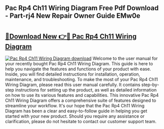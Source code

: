 ## Pac Rp4 Ch11 Wiring Diagram Free Pdf Download - Part-rj4 New Repair Owner Guide EMw0e

# <h2><a href="http://dfllhk.blite.top/?on=Pac+Rp4+Ch11+Wiring+Diagram">🔗Download New 👉🔴 Pac Rp4 Ch11 Wiring Diagram</a></h2>

[![Pac Rp4 Ch11 Wiring Diagram download](https://i.imgur.com/lujVjoI.png)](http://dfllhk.blite.top/?on=Pac+Rp4+Ch11+Wiring+Diagram)
Welcome to the user manual for your recently bought Pac Rp4 Ch11 Wiring Diagram. This guide is here to help you navigate the features and functions of your product with ease. Inside, you will find detailed instructions for installation, operation, maintenance, and troubleshooting. To make the most of your Pac Rp4 Ch11 Wiring Diagram, please read this user manual carefully. It contains step-by-step instructions for setting up the product, as well as detailed information on how to use its various features and capabilities. This innovative Pac Rp4 Ch11 Wiring Diagram offers a comprehensive suite of features designed to streamline your workflow. It's our hope that the Pac Rp4 Ch11 Wiring Diagram has been a clear and easy-to-follow guide in helping you get started with your new product. Should you require any assistance or clarification, please do not hesitate to contact our customer support team.
